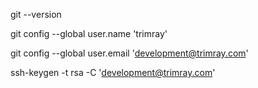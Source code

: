 git --version

git config --global user.name 'trimray'

git config --global user.email 'development@trimray.com'

ssh-keygen -t rsa -C 'development@trimray.com'
